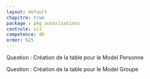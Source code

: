 ```yaml
---
layout: default
chapitre: true
package : pkg_autorisations
controle: cc1
competence: db
order: 625
---
```


<!-- TODO db-1 : Table Personne -->
Question : Création de la table pour le Model Personne

<!-- TODO db-1 : Table Groupe -->
Question : Création de la table pour le Model Groupe

